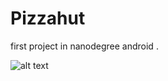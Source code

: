 # Pizzahut
first project in nanodegree android .

![alt text](https://user-images.githubusercontent.com/19761838/36357313-e0ca8602-1504-11e8-803c-77b756eed8c9.png)
